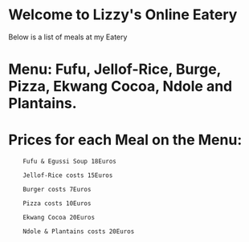 #  Welcome to Lizzy's Online Eatery 
 Below is a list of meals at my Eatery
#  Menu: Fufu, Jellof-Rice, Burge, Pizza, Ekwang Cocoa, Ndole and Plantains.

#  Prices for each Meal on the Menu:
        Fufu & Egussi Soup 18Euros
              
        Jellof-Rice costs 15Euros
                
        Burger costs 7Euros
                
        Pizza costs 10Euros
        
        Ekwang Cocoa 20Euros
               
        Ndole & Plantains costs 20Euros
 

